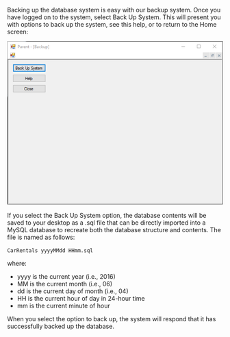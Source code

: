 Backing up the database system is easy with our backup system. Once you have logged on to the system, select Back Up System. This will present you with options to back up the system, see this help, or to return to the Home screen:

![System backup](Backup.png)

If you select the Back Up System option, the database contents will be saved to your desktop as a .sql file that can be directly imported into a MySQL database to recreate both the database structure and contents. The file is named as follows:

```
CarRentals yyyyMMdd HHmm.sql
```

where:
- yyyy is the current year (i.e., 2016)
- MM is the current month (i.e., 06)
- dd is the current day of month (i.e., 04)
- HH is the current hour of day in 24-hour time
- mm is the current minute of hour

When you select the option to back up, the system will respond that it has successfully backed up the database.
